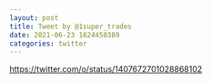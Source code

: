 ```yaml
--- 
layout: post 
title: Tweet by @1super_trades 
date: 2021-06-23 1624450389 
categories: twitter 
--- 
```

https://twitter.com/o/status/1407672701028868102